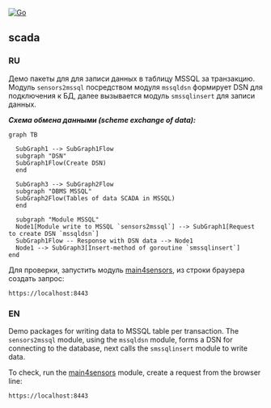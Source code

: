 [![Go](https://github.com/blablatov/scada4sensors2mssql/actions/workflows/scada-sensors2mssql-action.yml/badge.svg)](https://github.com/blablatov/scada4sensors2mssql/actions/workflows/scada-sensors2mssql-action.yml)
## scada
### RU

Демо пакеты для для записи данных в таблицу MSSQL за транзакцию.
Модуль `sensors2mssql` посредством модуля `mssqldsn` формирует DSN для подключения к БД, далее вызывается модуль `smssqlinsert` для записи данных. 


***Схема обмена данными (scheme exchange of data):***
			

```mermaid
graph TB

  SubGraph1 --> SubGraph1Flow
  subgraph "DSN"
  SubGraph1Flow(Create DSN)
  end
  
  SubGraph3 --> SubGraph2Flow
  subgraph "DBMS MSSQL"
  SubGraph2Flow(Tables of data SCADA in MSSQL)
  end

  subgraph "Module MSSQL"
  Node1[Module write to MSSQL `sensors2mssql`] --> SubGraph1[Request to create DSN `mssqldsn`]
  SubGraph1Flow -- Response with DSN data --> Node1 
  Node1 --> SubGraph3[Insert-method of goroutine `smssqlinsert`]
end
```			

Для проверки, запустить модуль [main4sensors](https://github.com/blablatov/scada4modbus2sensors.git), из строки браузера создать запрос:

	https://localhost:8443


### EN

Demo packages for writing data to MSSQL table per transaction.
The `sensors2mssql` module, using the `mssqldsn` module, forms a DSN for connecting to the database, next calls the `smssqlinsert` module to write data.

To check, run the [main4sensors](https://github.com/blablatov/scada4modbus2sensors.git) module, create a request from the browser line:

	https://localhost:8443

